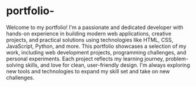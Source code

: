 # portfolio-
Welcome to my portfolio! I'm a passionate and dedicated developer with hands-on experience in building modern web applications, creative projects, and practical solutions using technologies like HTML, CSS, JavaScript, Python, and more. This portfolio showcases a selection of my work, including web development projects, programming challenges, and personal experiments. Each project reflects my learning journey, problem-solving skills, and love for clean, user-friendly design. I'm always exploring new tools and technologies to expand my skill set and take on new challenges. 
